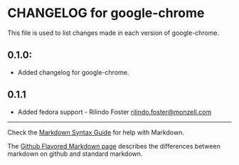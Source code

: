 # CHANGELOG for google-chrome

This file is used to list changes made in each version of google-chrome.
## 0.1.0:

* Added changelog for google-chrome.

## 0.1.1

* Added fedora support - Rilindo Foster <rilindo.foster@monzell.com>

- - - 
Check the [Markdown Syntax Guide](http://daringfireball.net/projects/markdown/syntax) for help with Markdown.

The [Github Flavored Markdown page](http://github.github.com/github-flavored-markdown/) describes the differences between markdown on github and standard markdown.
